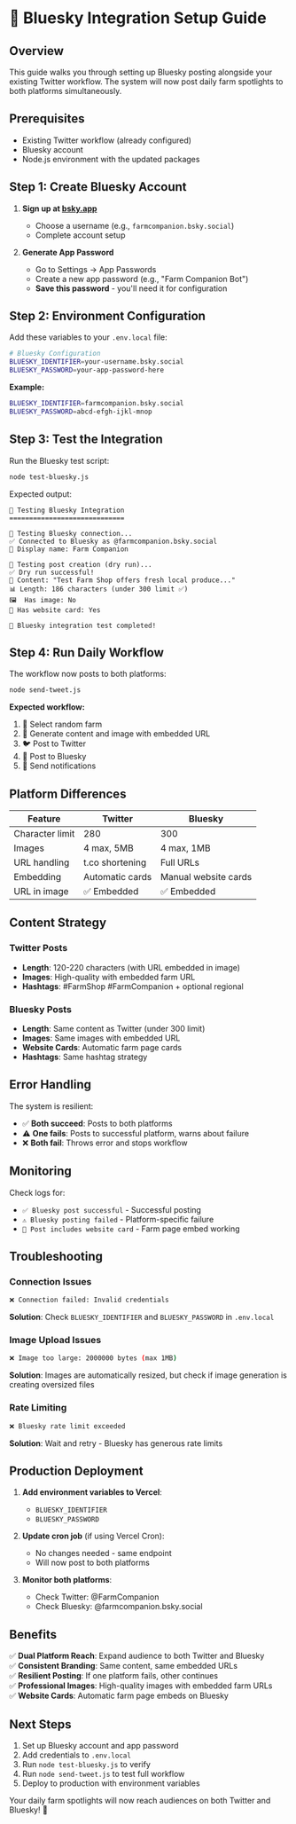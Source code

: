 # 🔵 Bluesky Integration Setup Guide

## Overview

This guide walks you through setting up Bluesky posting alongside your existing Twitter workflow. The system will now post daily farm spotlights to both platforms simultaneously.

## Prerequisites

- Existing Twitter workflow (already configured)
- Bluesky account
- Node.js environment with the updated packages

## Step 1: Create Bluesky Account

1. **Sign up at [bsky.app](https://bsky.app)**
   - Choose a username (e.g., `farmcompanion.bsky.social`)
   - Complete account setup

2. **Generate App Password**
   - Go to Settings → App Passwords
   - Create a new app password (e.g., "Farm Companion Bot")
   - **Save this password** - you'll need it for configuration

## Step 2: Environment Configuration

Add these variables to your `.env.local` file:

```bash
# Bluesky Configuration
BLUESKY_IDENTIFIER=your-username.bsky.social
BLUESKY_PASSWORD=your-app-password-here
```

**Example:**
```bash
BLUESKY_IDENTIFIER=farmcompanion.bsky.social
BLUESKY_PASSWORD=abcd-efgh-ijkl-mnop
```

## Step 3: Test the Integration

Run the Bluesky test script:

```bash
node test-bluesky.js
```

Expected output:
```
🔵 Testing Bluesky Integration
=============================

🔌 Testing Bluesky connection...
✅ Connected to Bluesky as @farmcompanion.bsky.social
👤 Display name: Farm Companion

📝 Testing post creation (dry run)...
✅ Dry run successful!
📝 Content: "Test Farm Shop offers fresh local produce..."
📊 Length: 186 characters (under 300 limit ✅)
🖼️  Has image: No
🔗 Has website card: Yes

🎉 Bluesky integration test completed!
```

## Step 4: Run Daily Workflow

The workflow now posts to both platforms:

```bash
node send-tweet.js
```

**Expected workflow:**
1. 🎯 Select random farm
2. 🎨 Generate content and image with embedded URL
3. 🐦 Post to Twitter
4. 🔵 Post to Bluesky
5. 📢 Send notifications

## Platform Differences

| Feature | Twitter | Bluesky |
|---------|---------|---------|
| Character limit | 280 | 300 |
| Images | 4 max, 5MB | 4 max, 1MB |
| URL handling | t.co shortening | Full URLs |
| Embedding | Automatic cards | Manual website cards |
| URL in image | ✅ Embedded | ✅ Embedded |

## Content Strategy

### Twitter Posts
- **Length**: 120-220 characters (with URL embedded in image)
- **Images**: High-quality with embedded farm URL
- **Hashtags**: #FarmShop #FarmCompanion + optional regional

### Bluesky Posts
- **Length**: Same content as Twitter (under 300 limit)
- **Images**: Same images with embedded URL
- **Website Cards**: Automatic farm page cards
- **Hashtags**: Same hashtag strategy

## Error Handling

The system is resilient:
- ✅ **Both succeed**: Posts to both platforms
- ⚠️ **One fails**: Posts to successful platform, warns about failure
- ❌ **Both fail**: Throws error and stops workflow

## Monitoring

Check logs for:
- `✅ Bluesky post successful` - Successful posting
- `⚠️ Bluesky posting failed` - Platform-specific failure
- `🔗 Post includes website card` - Farm page embed working

## Troubleshooting

### Connection Issues
```bash
❌ Connection failed: Invalid credentials
```
**Solution**: Check `BLUESKY_IDENTIFIER` and `BLUESKY_PASSWORD` in `.env.local`

### Image Upload Issues
```bash
❌ Image too large: 2000000 bytes (max 1MB)
```
**Solution**: Images are automatically resized, but check if image generation is creating oversized files

### Rate Limiting
```bash
❌ Bluesky rate limit exceeded
```
**Solution**: Wait and retry - Bluesky has generous rate limits

## Production Deployment

1. **Add environment variables to Vercel**:
   - `BLUESKY_IDENTIFIER`
   - `BLUESKY_PASSWORD`

2. **Update cron job** (if using Vercel Cron):
   - No changes needed - same endpoint
   - Will now post to both platforms

3. **Monitor both platforms**:
   - Check Twitter: @FarmCompanion
   - Check Bluesky: @farmcompanion.bsky.social

## Benefits

✅ **Dual Platform Reach**: Expand audience to both Twitter and Bluesky  
✅ **Consistent Branding**: Same content, same embedded URLs  
✅ **Resilient Posting**: If one platform fails, other continues  
✅ **Professional Images**: High-quality images with embedded farm URLs  
✅ **Website Cards**: Automatic farm page embeds on Bluesky  

## Next Steps

1. Set up Bluesky account and app password
2. Add credentials to `.env.local`
3. Run `node test-bluesky.js` to verify
4. Run `node send-tweet.js` to test full workflow
5. Deploy to production with environment variables

Your daily farm spotlights will now reach audiences on both Twitter and Bluesky! 🎉
